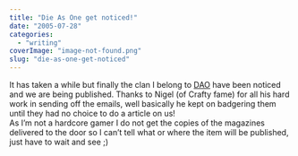 ```yaml
---
title: "Die As One get noticed!"
date: "2005-07-28"
categories: 
  - "writing"
coverImage: "image-not-found.png"
slug: "die-as-one-get-noticed"
---
```


It has taken a while but finally the clan I belong to [DAO](http://www.diesasone.co.uk) have been noticed and we are being published. Thanks to Nigel (of Crafty fame) for all his hard work in sending off the emails, well basically he kept on badgering them until they had no choice to do a article on us!  
As I’m not a hardcore gamer I do not get the copies of the magazines delivered to the door so I can’t tell what or where the item will be published, just have to wait and see ;)
